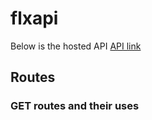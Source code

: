 # flxapi
Below is the hosted API
[API link](https://flxapi.herokuapp.com)


## Routes

### GET routes and their uses

